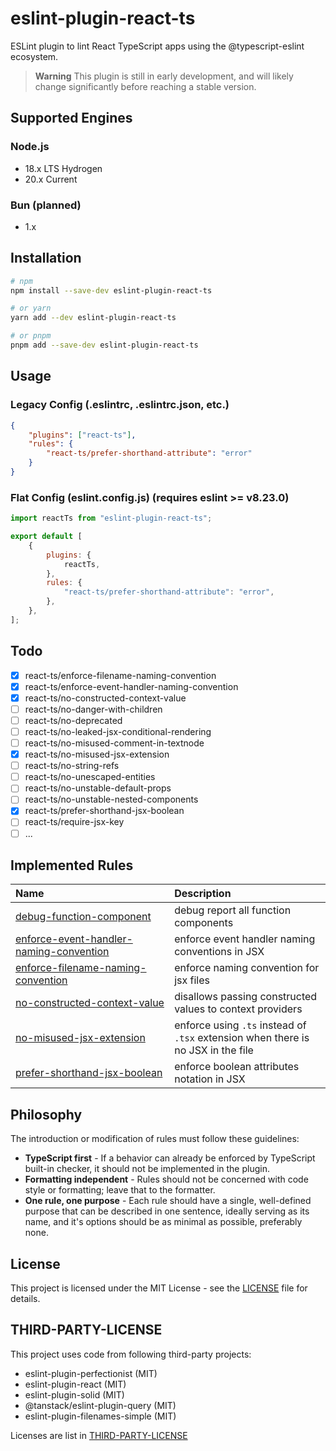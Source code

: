 # eslint-plugin-react-ts

ESLint plugin to lint React TypeScript apps using the @typescript-eslint ecosystem.

> **Warning**
> This plugin is still in early development, and will likely change significantly before reaching a stable version.

## Supported Engines

### Node.js

- 18.x LTS Hydrogen
- 20.x Current

### Bun (planned)

- 1.x

## Installation

```bash
# npm
npm install --save-dev eslint-plugin-react-ts

# or yarn
yarn add --dev eslint-plugin-react-ts

# or pnpm
pnpm add --save-dev eslint-plugin-react-ts
```

## Usage

### Legacy Config (.eslintrc, .eslintrc.json, etc.)

```json
{
    "plugins": ["react-ts"],
    "rules": {
        "react-ts/prefer-shorthand-attribute": "error"
    }
}
```

### Flat Config (eslint.config.js) (requires eslint >= v8.23.0)

```js
import reactTs from "eslint-plugin-react-ts";

export default [
    {
        plugins: {
            reactTs,
        },
        rules: {
            "react-ts/prefer-shorthand-attribute": "error",
        },
    },
];
```

## Todo

- [x] react-ts/enforce-filename-naming-convention
- [x] react-ts/enforce-event-handler-naming-convention
- [x] react-ts/no-constructed-context-value
- [ ] react-ts/no-danger-with-children
- [ ] react-ts/no-deprecated
- [ ] react-ts/no-leaked-jsx-conditional-rendering
- [ ] react-ts/no-misused-comment-in-textnode
- [x] react-ts/no-misused-jsx-extension
- [ ] react-ts/no-string-refs
- [ ] react-ts/no-unescaped-entities
- [ ] react-ts/no-unstable-default-props
- [ ] react-ts/no-unstable-nested-components
- [x] react-ts/prefer-shorthand-jsx-boolean
- [ ] react-ts/require-jsx-key
- [ ] ...

## Implemented Rules

<!-- begin auto-generated rules list -->

| Name                                                                                                                                                    | Description                                                                      |
| :------------------------------------------------------------------------------------------------------------------------------------------------------ | :------------------------------------------------------------------------------- |
| [debug-function-component](https://github.com/Rel1cx/eslint-plugin-react-ts/blob/main/src/rules/debug-function-component)                               | debug report all function components                                             |
| [enforce-event-handler-naming-convention](https://github.com/Rel1cx/eslint-plugin-react-ts/blob/main/src/rules/enforce-event-handler-naming-convention) | enforce event handler naming conventions in JSX                                  |
| [enforce-filename-naming-convention](https://github.com/Rel1cx/eslint-plugin-react-ts/blob/main/src/rules/enforce-filename-naming-convention)           | enforce naming convention for jsx files                                          |
| [no-constructed-context-value](https://github.com/Rel1cx/eslint-plugin-react-ts/blob/main/src/rules/no-constructed-context-value)                       | disallows passing constructed values to context providers                        |
| [no-misused-jsx-extension](https://github.com/Rel1cx/eslint-plugin-react-ts/blob/main/src/rules/no-misused-jsx-extension)                               | enforce using `.ts` instead of `.tsx` extension when there is no JSX in the file |
| [prefer-shorthand-jsx-boolean](https://github.com/Rel1cx/eslint-plugin-react-ts/blob/main/src/rules/prefer-shorthand-jsx-boolean)                       | enforce boolean attributes notation in JSX                                       |

<!-- end auto-generated rules list -->

## Philosophy

The introduction or modification of rules must follow these guidelines:

- **TypeScript first** - If a behavior can already be enforced by TypeScript built-in checker, it should not be implemented in the plugin.
- **Formatting independent** - Rules should not be concerned with code style or formatting; leave that to the formatter.
- **One rule, one purpose** - Each rule should have a single, well-defined purpose that can be described in one sentence, ideally serving as its name, and it's options should be as minimal as possible, preferably none.

## License

This project is licensed under the MIT License - see the [LICENSE](LICENSE) file for details.

## THIRD-PARTY-LICENSE

This project uses code from following third-party projects:

- eslint-plugin-perfectionist (MIT)
- eslint-plugin-react (MIT)
- eslint-plugin-solid (MIT)
- @tanstack/eslint-plugin-query (MIT)
- eslint-plugin-filenames-simple (MIT)

Licenses are list in [THIRD-PARTY-LICENSE](THIRD-PARTY-LICENSE)
